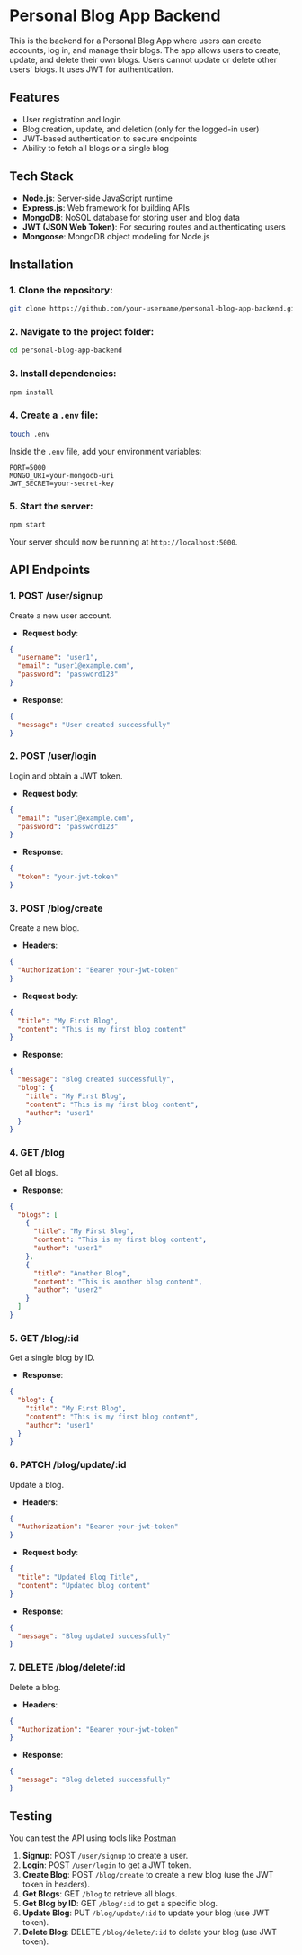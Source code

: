 # Personal Blog App Backend

This is the backend for a Personal Blog App where users can create accounts, log in, and manage their blogs. The app allows users to create, update, and delete their own blogs. Users cannot update or delete other users' blogs. It uses JWT for authentication.

## Features

- User registration and login
- Blog creation, update, and deletion (only for the logged-in user)
- JWT-based authentication to secure endpoints
- Ability to fetch all blogs or a single blog

## Tech Stack

- **Node.js**: Server-side JavaScript runtime
- **Express.js**: Web framework for building APIs
- **MongoDB**: NoSQL database for storing user and blog data
- **JWT (JSON Web Token)**: For securing routes and authenticating users
- **Mongoose**: MongoDB object modeling for Node.js

## Installation

### 1. Clone the repository:

```bash
git clone https://github.com/your-username/personal-blog-app-backend.git
```

### 2. Navigate to the project folder:

```bash
cd personal-blog-app-backend
```

### 3. Install dependencies:

```bash
npm install
```

### 4. Create a `.env` file:

```bash
touch .env
```

Inside the `.env` file, add your environment variables:

```
PORT=5000
MONGO_URI=your-mongodb-uri
JWT_SECRET=your-secret-key
```

### 5. Start the server:

```bash
npm start
```

Your server should now be running at `http://localhost:5000`.

## API Endpoints

### 1. **POST /user/signup**

Create a new user account.

- **Request body**:

```json
{
  "username": "user1",
  "email": "user1@example.com",
  "password": "password123"
}
```

- **Response**:

```json
{
  "message": "User created successfully"
}
```

### 2. **POST /user/login**

Login and obtain a JWT token.

- **Request body**:

```json
{
  "email": "user1@example.com",
  "password": "password123"
}
```

- **Response**:

```json
{
  "token": "your-jwt-token"
}
```

### 3. **POST /blog/create**

Create a new blog.

- **Headers**:

```json
{
  "Authorization": "Bearer your-jwt-token"
}
```

- **Request body**:

```json
{
  "title": "My First Blog",
  "content": "This is my first blog content"
}
```

- **Response**:

```json
{
  "message": "Blog created successfully",
  "blog": {
    "title": "My First Blog",
    "content": "This is my first blog content",
    "author": "user1"
  }
}
```

### 4. **GET /blog**

Get all blogs.

- **Response**:

```json
{
  "blogs": [
    {
      "title": "My First Blog",
      "content": "This is my first blog content",
      "author": "user1"
    },
    {
      "title": "Another Blog",
      "content": "This is another blog content",
      "author": "user2"
    }
  ]
}
```

### 5. **GET /blog/:id**

Get a single blog by ID.

- **Response**:

```json
{
  "blog": {
    "title": "My First Blog",
    "content": "This is my first blog content",
    "author": "user1"
  }
}
```

### 6. **PATCH /blog/update/:id**

Update a blog.

- **Headers**:

```json
{
  "Authorization": "Bearer your-jwt-token"
}
```

- **Request body**:

```json
{
  "title": "Updated Blog Title",
  "content": "Updated blog content"
}
```

- **Response**:

```json
{
  "message": "Blog updated successfully"
}
```

### 7. **DELETE /blog/delete/:id**

Delete a blog.

- **Headers**:

```json
{
  "Authorization": "Bearer your-jwt-token"
}
```

- **Response**:

```json
{
  "message": "Blog deleted successfully"
}
```

## Testing

You can test the API using tools like [Postman](https://www.postman.com/)

1. **Signup**: POST `/user/signup` to create a user.
2. **Login**: POST `/user/login` to get a JWT token.
3. **Create Blog**: POST `/blog/create` to create a new blog (use the JWT token in headers).
4. **Get Blogs**: GET `/blog` to retrieve all blogs.
5. **Get Blog by ID**: GET `/blog/:id` to get a specific blog.
6. **Update Blog**: PUT `/blog/update/:id` to update your blog (use JWT token).
7. **Delete Blog**: DELETE `/blog/delete/:id` to delete your blog (use JWT token).
